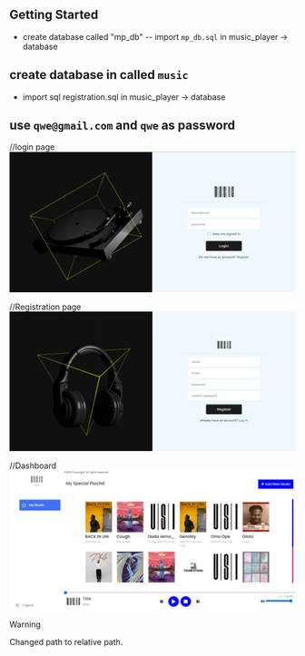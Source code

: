 ## Getting Started
- create database called "mp_db" 
-- import ```mp_db.sql``` in music_player -> database


## create database in called ```music``` 
- import sql registration.sql in music_player -> database

## use ```qwe@gmail.com``` and ```qwe``` as password
//login page
![LOGIN_PAGE](m4.png)

//Registration page
![HOMEPAGE](m5.png)

//Dashboard
![HOMEPAGE](m6.png)


> [!WARNING]  
> Changed path to relative path.

